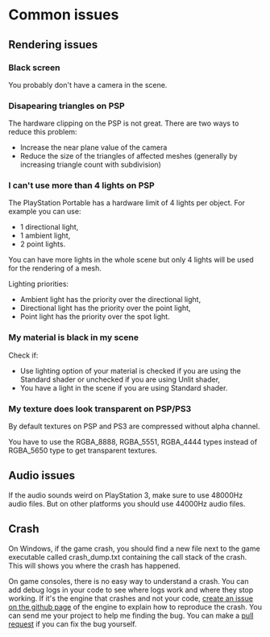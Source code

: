 # Common issues

## Rendering issues

### Black screen

You probably don't have a camera in the scene.

### Disapearing triangles on PSP

The hardware clipping on the PSP is not great. There are two ways to reduce this problem:
- Increase the near plane value of the camera
- Reduce the size of the triangles of affected meshes (generally by increasing triangle count with subdivision)

### I can't use more than 4 lights on PSP

The PlayStation Portable has a hardware limit of 4 lights per object. 
For example you can use:
- 1 directional light,
- 1 ambient light,
- 2 point lights.

You can have more lights in the whole scene but only 4 lights will be used for the rendering of a mesh.

Lighting priorities:
- Ambient light has the priority over the directional light,
- Directional light has the priority over the point light,
- Point light has the priority over the spot light.

### My material is black in my scene

Check if:
- Use lighting option of your material is checked if you are using the Standard shader or unchecked if you are using Unlit shader,
- You have a light in the scene if you are using Standard shader.

### My texture does look transparent on PSP/PS3

By default textures on PSP and PS3 are compressed without alpha channel.

You have to use the RGBA_8888, RGBA_5551, RGBA_4444 types instead of RGBA_5650 type to get transparent textures.

## Audio issues

If the audio sounds weird on PlayStation 3, make sure to use 48000Hz audio files. But on other platforms you should use 44000Hz audio files.

## Crash

On Windows, if the game crash, you should find a new file next to the game executable called crash_dump.txt containing the call stack of the crash. This will shows you where the crash has happened.

On game consoles, there is no easy way to understand a crash. You can add debug logs in your code to see where logs work and where they stop working. If it's the engine that crashes and not your code, [create an issue on the github page](https://github.com/Fewnity/Xenity-Engine/issues) of the engine to explain how to reproduce the crash. You can send me your project to help me finding the bug. You can make a [pull request](https://github.com/Fewnity/Xenity-Engine/pulls) if you can fix the bug yourself.